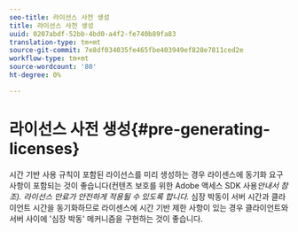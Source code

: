 ```yaml
---
seo-title: 라이선스 사전 생성
title: 라이선스 사전 생성
uuid: 0207abdf-52bb-4bd0-a4f2-fe740b89fa83
translation-type: tm+mt
source-git-commit: 7e8df034035fe465fbe403949ef828e7811ced2e
workflow-type: tm+mt
source-wordcount: '80'
ht-degree: 0%

---
```



# 라이선스 사전 생성{#pre-generating-licenses}

시간 기반 사용 규칙이 포함된 라이선스를 미리 생성하는 경우 라이센스에 동기화 요구 사항이 포함되는 것이 좋습니다(컨텐츠 보호를 위한 Adobe 액세스 SDK 사용&#x200B;*안내서 참조). 라이선스 만료가 안전하게 적용될 수 있도록 합니다.* 심장 박동이 서버 시간과 클라이언트 시간을 동기화하므로 라이센스에 시간 기반 제한 사항이 있는 경우 클라이언트와 서버 사이에 &#39;심장 박동&#39; 메커니즘을 구현하는 것이 좋습니다.
